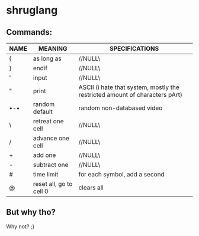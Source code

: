 # shruglang
## Commands:
| NAME      |     MEANING             | SPECIFICATIONS |
|    ---    |         ---             |    ---   |
| {         | as long as              | //NULL\\ |
| }         | endif                   | //NULL\\ |
| '         | input                   | //NULL\\ |
| "         | print                   | ASCII (i hate that system, mostly the restricted amount of characters pArt) |
| •-•       | random default          | random non-databased video |
| \         | retreat one cell        | //NULL\\ |
| /         | advance one cell        | //NULL\\ |
| +         | add one                 | //NULL\\ |
| -         | subtract one            | //NULL\\ |
| #         | time limit              | for each symbol, add a second |
| @         | reset all, go to cell 0 | clears all |

## But why tho?
Why not? ;}
